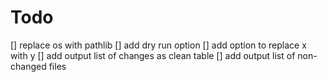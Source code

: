 # Todo
[] replace os with pathlib
[] add dry run option
[] add option to replace x with y
[] add output list of changes as clean table
[] add output list of non-changed files
